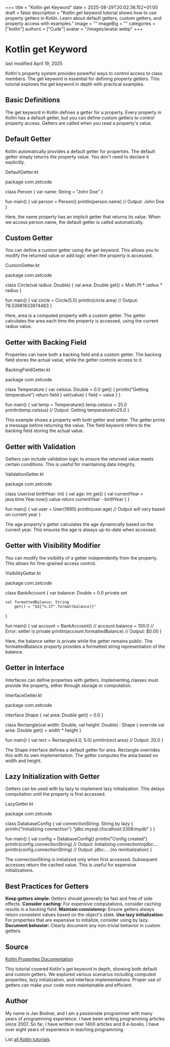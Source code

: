 +++
title = "Kotlin get Keyword"
date = 2025-08-29T20:02:36.152+01:00
draft = false
description = "Kotlin get keyword tutorial shows how to use property getters in Kotlin. Learn about default getters, custom getters, and property access with examples."
image = ""
imageBig = ""
categories = ["kotlin"]
authors = ["Cude"]
avatar = "/images/avatar.webp"
+++

# Kotlin get Keyword

last modified April 19, 2025

Kotlin's property system provides powerful ways to control access to class
members. The get keyword is essential for defining property
getters. This tutorial explores the get keyword in depth with
practical examples.

## Basic Definitions

The get keyword in Kotlin defines a getter for a property. Every
property in Kotlin has a default getter, but you can define custom getters to
control property access. Getters are called when you read a property's value.

## Default Getter

Kotlin automatically provides a default getter for properties. The default
getter simply returns the property value. You don't need to declare it
explicitly.

DefaultGetter.kt
  

package com.zetcode

class Person {
    var name: String = "John Doe"
}

fun main() {
    val person = Person()
    println(person.name) // Output: John Doe
}

Here, the name property has an implicit getter that returns its
value. When we access person.name, the default getter is called
automatically.

## Custom Getter

You can define a custom getter using the get keyword. This allows
you to modify the returned value or add logic when the property is accessed.

CustomGetter.kt
  

package com.zetcode

class Circle(val radius: Double) {
    val area: Double
        get() = Math.PI * radius * radius
}

fun main() {
    val circle = Circle(5.0)
    println(circle.area) // Output: 78.53981633974483
}

Here, area is a computed property with a custom getter. The getter
calculates the area each time the property is accessed, using the current radius
value.

## Getter with Backing Field

Properties can have both a backing field and a custom getter. The backing field
stores the actual value, while the getter controls access to it.

BackingFieldGetter.kt
  

package com.zetcode

class Temperature {
    var celsius: Double = 0.0
        get() {
            println("Getting temperature")
            return field
        }
        set(value) {
            field = value
        }
}

fun main() {
    val temp = Temperature()
    temp.celsius = 25.0
    println(temp.celsius) // Output: Getting temperature\n25.0
}

This example shows a property with both getter and setter. The getter prints a
message before returning the value. The field keyword refers to the
backing field storing the actual value.

## Getter with Validation

Getters can include validation logic to ensure the returned value meets certain
conditions. This is useful for maintaining data integrity.

ValidationGetter.kt
  

package com.zetcode

class User(val birthYear: Int) {
    val age: Int
        get() {
            val currentYear = java.time.Year.now().value
            return currentYear - birthYear
        }
}

fun main() {
    val user = User(1990)
    println(user.age) // Output will vary based on current year
}

The age property's getter calculates the age dynamically based on
the current year. This ensures the age is always up-to-date when accessed.

## Getter with Visibility Modifier

You can modify the visibility of a getter independently from the property. This
allows for fine-grained access control.

VisibilityGetter.kt
  

package com.zetcode

class BankAccount {
    var balance: Double = 0.0
        private set
    
    val formattedBalance: String
        get() = "$${"%.2f".format(balance)}"
}

fun main() {
    val account = BankAccount()
    // account.balance = 100.0 // Error: setter is private
    println(account.formattedBalance) // Output: $0.00
}

Here, the balance setter is private while the getter remains
public. The formattedBalance property provides a formatted string
representation of the balance.

## Getter in Interface

Interfaces can define properties with getters. Implementing classes must provide
the property, either through storage or computation.

InterfaceGetter.kt
  

package com.zetcode

interface Shape {
    val area: Double
        get() = 0.0
}

class Rectangle(val width: Double, val height: Double) : Shape {
    override val area: Double
        get() = width * height
}

fun main() {
    val rect = Rectangle(4.0, 5.0)
    println(rect.area) // Output: 20.0
}

The Shape interface defines a default getter for area.
Rectangle overrides this with its own implementation. The getter
computes the area based on width and height.

## Lazy Initialization with Getter

Getters can be used with by lazy to implement lazy initialization.
This delays computation until the property is first accessed.

LazyGetter.kt
  

package com.zetcode

class DatabaseConfig {
    val connectionString: String by lazy {
        println("Initializing connection")
        "jdbc:mysql://localhost:3306/mydb"
    }
}

fun main() {
    val config = DatabaseConfig()
    println("Config created")
    println(config.connectionString) // Output: Initializing connection\njdbc:...
    println(config.connectionString) // Output: jdbc:... (no reinitialization)
}

The connectionString is initialized only when first accessed.
Subsequent accesses return the cached value. This is useful for expensive
initializations.

## Best Practices for Getters

**Keep getters simple:** Getters should generally be fast and
free of side effects.
**Consider caching:** For expensive computations, consider
caching results in a backing field.
**Maintain consistency:** Ensure getters always return
consistent values based on the object's state.
**Use lazy initialization:** For properties that are expensive
to initialize, consider using by lazy.
**Document behavior:** Clearly document any non-trivial behavior
in custom getters.

## Source

[Kotlin Properties Documentation](https://kotlinlang.org/docs/properties.html)

This tutorial covered Kotlin's get keyword in depth, showing both
default and custom getters. We explored various scenarios including computed
properties, lazy initialization, and interface implementations. Proper use of
getters can make your code more maintainable and efficient.

## Author

My name is Jan Bodnar, and I am a passionate programmer with many years of
programming experience. I have been writing programming articles since 2007. So
far, I have written over 1400 articles and 8 e-books. I have over eight years of
experience in teaching programming.

List [all Kotlin tutorials](/kotlin/).